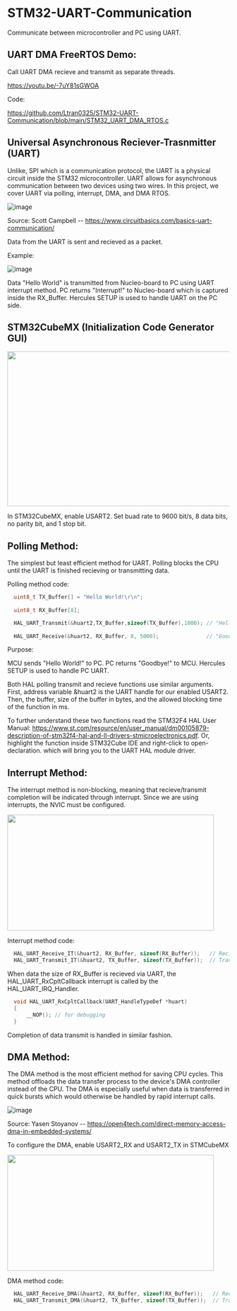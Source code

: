 # STM32-UART-Communication

Communicate between microcontroller and PC using UART.

## UART DMA FreeRTOS Demo:

Call UART DMA recieve and transmit as separate threads.

https://youtu.be/-7uY81sGWOA

Code:

https://github.com/Ltran0325/STM32-UART-Communication/blob/main/STM32_UART_DMA_RTOS.c

## Universal Asynchronous Reciever-Trasnmitter (UART)

Unlike, SPI which is a communication protocol, the UART is a physical circuit inside the STM32 microcontroller. UART allows for asynchronous communication between two devices using two wires. In this project, we cover UART via polling, interrupt, DMA, and DMA RTOS.

![image](https://user-images.githubusercontent.com/62213019/114249000-214b1680-994e-11eb-86c1-71296ad0ecb9.png)

Source: Scott Campbell -- https://www.circuitbasics.com/basics-uart-communication/

Data from the UART is sent and recieved as a packet.

Example:

![image](https://user-images.githubusercontent.com/62213019/114283937-6aa86e00-9a01-11eb-8843-d9c3c9f23a1a.png)

Data "Hello World" is transmitted from Nucleo-board to PC using UART interrupt method. PC returns "Interrupt!" to Nucleo-board which is captured inside the RX_Buffer. Hercules SETUP is used to handle UART on the PC side.

## STM32CubeMX (Initialization Code Generator GUI)


<img src="https://user-images.githubusercontent.com/62213019/114250042-3a08fb80-9951-11eb-89cf-6784db620426.png" width="624" height="351">

In STM32CubeMX, enable USART2. Set buad rate to 9600 bit/s, 8 data bits, no parity bit, and 1 stop bit.

## Polling Method:

The simplest but least efficient method for UART. Polling blocks the CPU until the UART is finished recieving or transmitting data.

Polling method code:
```c
  uint8_t TX_Buffer[] = "Hello World!\r\n";
  
  uint8_t RX_Buffer[8];

  HAL_UART_Transmit(&huart2,TX_Buffer,sizeof(TX_Buffer),1000); // "Hello World!"
  
  HAL_UART_Receive(&huart2, RX_Buffer, 8, 5000);               // "Goodbye!"
```
  
Purpose:

MCU sends "Hello World!" to PC. PC returns "Goodbye!" to MCU. Hercules SETUP is used to handle PC UART.
 
Both HAL polling transmit and recieve functions use similar arguments. First, address variable &huart2 is the UART handle for our enabled USART2. Then, the buffer, size of the buffer in bytes, and the allowed blocking time of the function in ms. 

To further understand these two functions read the STM32F4 HAL User Manual: https://www.st.com/resource/en/user_manual/dm00105879-description-of-stm32f4-hal-and-ll-drivers-stmicroelectronics.pdf. Or, highlight the function inside STM32Cube IDE and right-click to open-declaration. which will bring you to the UART HAL module driver.



## Interrupt Method:

The interrupt method is non-blocking, meaning that recieve/transmit completion will be indicated through interrupt. 
Since we are using interrupts, the NVIC must be configured.

<img src="https://user-images.githubusercontent.com/62213019/114441498-53dc5580-9b80-11eb-8b8b-1e4032788eed.png" width="468" height="263">

Interrupt method code:
```c
  HAL_UART_Receive_IT(&huart2, RX_Buffer, sizeof(RX_Buffer));   // Recieve data from PC
  HAL_UART_Transmit_IT(&huart2, TX_Buffer, sizeof(TX_Buffer));  // Transmit data to PC
 ```
When data the size of RX_Buffer is recieved via UART, the HAL_UART_RxCpltCallback interrupt is called by the HAL_UART_IRQ_Handler.
```c
  void HAL_UART_RxCpltCallback(UART_HandleTypeDef *huart)
  {
	  __NOP(); // for debugging
  }
```
Completion of data transmit is handled in similar fashion.

## DMA Method:

The DMA method is the most efficient method for saving CPU cycles. This method offloads the data transfer process to the device's DMA controller instead of the CPU. The DMA is especially useful when data is transferred in quick bursts which would otherwise be handled by rapid interrupt calls.

 ![image](https://user-images.githubusercontent.com/62213019/114440221-baf90a80-9b7e-11eb-8a0e-417cfbf72be0.png)

Source: Yasen Stoyanov -- https://open4tech.com/direct-memory-access-dma-in-embedded-systems/

To configure the DMA, enable USART2_RX and USART2_TX in STMCubeMX

<img src="https://user-images.githubusercontent.com/62213019/114440955-a49f7e80-9b7f-11eb-99c6-1ac076f23d09.png" width="468" height="263">

DMA method code:

```c
  HAL_UART_Receive_DMA(&huart2, RX_Buffer, sizeof(RX_Buffer));   // Recieve data from PC
  HAL_UART_Transmit_DMA(&huart2, TX_Buffer, sizeof(TX_Buffer));  // Transmit data to PC
 ```

